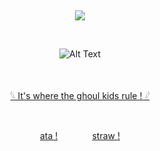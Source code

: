 ‎<p align="center">![](https://komarev.com/ghpvc/?username=reiningcloud&color=B483C9&style=plastic&label=raindrops+𓈒∘☁︎)</p>
‎<p align="center">![Alt Text](https://i.pinimg.com/736x/fb/59/18/fb5918941413c95bc380d88186ba5e0c.jpg)</p>
‎<p align="center">[𓆩 It's where the ghoul kids rule ! 𓆪](https://vt.tiktok.com/ZSU74DWm8/)</p>
‎<p align="center">[ata !](https://reindrop.atabook.org)‎ ‎ ‎‎ ‎ ‎‎ ‎ ‎‎ ‎ ‎‎ ‎ ‎ ‎ ‎‎ ‎ ‎‎[straw !](https://junecloud.straw.page)</p>

